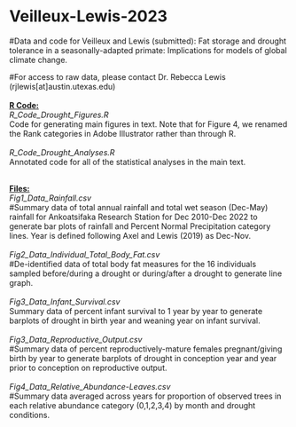 # Veilleux-Lewis-2023

#Data and code for Veilleux and Lewis (submitted): Fat storage and drought tolerance in a seasonally-adapted primate: Implications for models of global climate change.

#For access to raw data, please contact Dr. Rebecca Lewis (rjlewis[at]austin.utexas.edu)
<br><br>
<strong><u>R Code:</u></strong><br>
<i>R_Code_Drought_Figures.R </i><br>
Code for generating main figures in text. Note that for Figure 4, we renamed the Rank categories in Adobe Illustrator rather than through R.<br>
<br>
<i>R_Code_Drought_Analyses.R </i><br>
Annotated code for all of the statistical analyses in the main text.

<br>
<strong><u>Files:</strong></u><br>
<i>Fig1_Data_Rainfall.csv</i><br>
#Summary data of total annual rainfall and total wet season (Dec-May) rainfall for Ankoatsifaka Research Station for Dec 2010-Dec 2022 to generate bar plots of rainfall and Percent Normal Precipitation category lines. Year is defined following Axel and Lewis (2019) as Dec-Nov.
<br><br>
<i>Fig2_Data_Individual_Total_Body_Fat.csv</i><br>
#De-identified data of total body fat measures for the 16 individuals sampled before/during a drought or during/after a drought to generate line graph.
<br><br>
<i>Fig3_Data_Infant_Survival.csv</i><br>
Summary data of percent infant survival to 1 year by year to generate barplots of drought in birth year and weaning year on infant survival.
<br><br>
<i>Fig3_Data_Reproductive_Output.csv</i><br>
#Summary data of percent reproductively-mature females pregnant/giving birth by year to generate barplots of drought in conception year and year prior to conception on reproductive output.
<br><br>
<i>Fig4_Data_Relative_Abundance-Leaves.csv</i><br>
#Summary data averaged across years for proportion of observed trees in each relative abundance category (0,1,2,3,4) by month and drought conditions.


